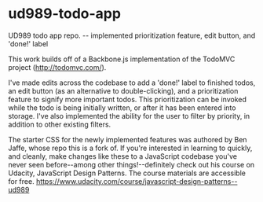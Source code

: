 # ud989-todo-app
UD989 todo app repo. -- implemented prioritization feature, edit button, and 'done!' label

This work builds off of a Backbone.js implementation of the TodoMVC project (http://todomvc.com/).

I've made edits across the codebase to add a 'done!' label to finished todos, an edit button (as an alternative to double-clicking), and a prioritization feature to signify more important todos. This prioritization can be invoked while the todo is being initially written, or after it has been entered into storage. I've also implemented the ability for the user to filter by priority, in addition to other existing filters.

The starter CSS for the newly implemented features was authored by Ben Jaffe, whose repo this is a fork of. If you're interested in learning to quickly, and cleanly, make changes like these to a JavaScript codebase you've never seen before--among other things!--definitely check out his course on Udacity, JavaScript Design Patterns. The course materials are accessible for free. https://www.udacity.com/course/javascript-design-patterns--ud989
